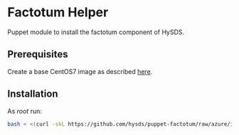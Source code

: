 Factotum Helper
===============

Puppet module to install the factotum component of HySDS.

## Prerequisites

Create a base CentOS7 image as described [here](https://github.com/hysds/hysds-framework/wiki/Puppet-Automation#create-a-base-centos-7-image-for-installation-of-all-hysds-component-instances).

## Installation

As _root_ run:

```sh
bash < <(curl -skL https://github.com/hysds/puppet-factotum/raw/azure/install.sh)
```
